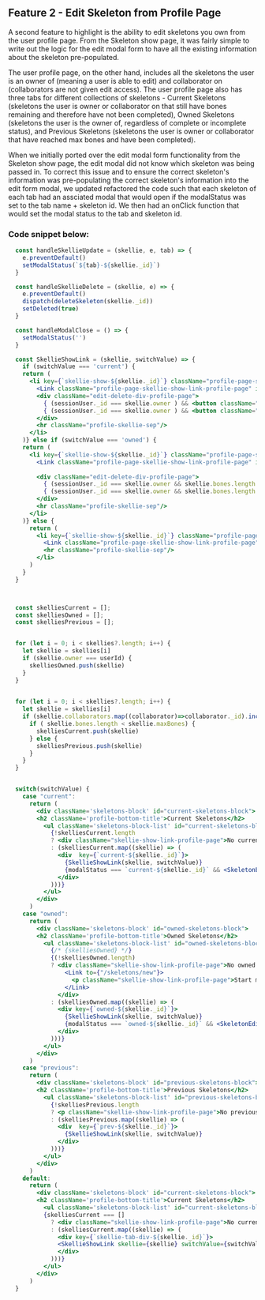 ## Feature 2 - Edit Skeleton from Profile Page

A second feature to highlight is the ability to edit skeletons you own from the user profile page. From the Skeleton show page, it was fairly simple to write out the logic for the edit modal form to have all the existing information about the skeleton pre-populated. 

The user profile page, on the other hand, includes all the skeletons the user is an owner of (meaning a user is able to edit) and collaborator on (collaborators are not given edit access). The user profile page also has three tabs for different collections of skeletons - Current Skeletons (skeletons the user is owner or collaborator on that still have bones remaining and therefore have not been completed), Owned Skeletons (skeletons the user is the owner of, regardless of complete or incomplete status), and Previous Skeletons (skeletons the user is owner or collaborator that have reached max bones and have been completed). 

When we initially ported over the edit modal form functionality from the Skeleton show page, the edit modal did not know which skeleton was being passed in. To correct this issue and to ensure the correct skeleton's information was pre-populating the correct skeleton's information into the edit form modal, we updated refactored the code such that each skeleton of each tab had an assciated modal that would open if the modalStatus was set to the tab name + skeleton id. We then had an onClick function that would set the modal status to the tab and skeleton id. 


### Code snippet below:
```jsx
  const handleSkellieUpdate = (skellie, e, tab) => {
    e.preventDefault()
    setModalStatus(`${tab}-${skellie._id}`)
  }

  const handleSkellieDelete = (skellie, e) => {
    e.preventDefault()
    dispatch(deleteSkeleton(skellie._id))
    setDeleted(true)
  }

  const handleModalClose = () => {
    setModalStatus('')
  }

  const SkellieShowLink = (skellie, switchValue) => {
    if (switchValue === 'current') {
    return (
      <li key={`skellie-show-${skellie._id}`} className="profile-page-skellie-show-link-profile-page">
        <Link className="profile-page-skellie-show-link-profile-page" id="specific-skellie-link" to={`/skeletons/${skellie._id}`}>{skellie.title}</Link><span id="bone-counter">{`  -  ${skellie.bones.length} / ${skellie.maxBones} Bones`}</span>
        <div className="edit-delete-div-profile-page">
          { (sessionUser._id === skellie.owner ) && <button className="comment-update-button" onClick={(e) => handleSkellieUpdate(skellie, e, 'current')}>Edit</button>}
          { (sessionUser._id === skellie.owner ) && <button className="comment-delete-button" onClick={(e) => handleSkellieDelete(skellie, e)}>Delete</button> } 
        </div>
        <hr className="profile-skellie-sep"/>
      </li>
    )} else if (switchValue === 'owned') {
    return (
      <li key={`skellie-show-${skellie._id}`} className="profile-page-skellie-show-link-profile-page"> 
        <Link className="profile-page-skellie-show-link-profile-page" id="specific-skellie-link" to={`/skeletons/${skellie._id}`}>{skellie.title}</Link>{ (skellie.bones.length >= skellie.maxBones) ? <span id="bone-counter">- FINISHED</span> : <span id="bone-counter">{`  -  ${skellie.bones.length} / ${skellie.maxBones} Bones`}</span>}
        
        <div className="edit-delete-div-profile-page">
          { (sessionUser._id === skellie.owner && skellie.bones.length < skellie.maxBones) && <button className="comment-update-button" onClick={(e) => handleSkellieUpdate(skellie, e, 'owned')}>Edit</button>}
          { (sessionUser._id === skellie.owner && skellie.bones.length < skellie.maxBones) && <button className="comment-delete-button" onClick={(e) => handleSkellieDelete(skellie, e)}>Delete</button>} 
        </div>
        <hr className="profile-skellie-sep"/>
      </li>
    )} else {
      return (
        <li key={`skellie-show-${skellie._id}`} className="profile-page-skellie-show-link-profile-page"> 
          <Link className="profile-page-skellie-show-link-profile-page" id="specific-skellie-link" to={`/skeletons/${skellie._id}`}>{skellie.title}</Link><span id="bone-counter">- FINISHED</span>
          <hr className="profile-skellie-sep"/>
        </li>
      )
    }
  }



  const skelliesCurrent = [];
  const skelliesOwned = [];
  const skelliesPrevious = [];


  for (let i = 0; i < skellies?.length; i++) {
    let skellie = skellies[i]
    if (skellie.owner === userId) {
      skelliesOwned.push(skellie)
    }
  }
  

  for (let i = 0; i < skellies?.length; i++) { 
    let skellie = skellies[i]
    if (skellie.collaborators.map((collaborator)=>collaborator._id).includes(userId) || (skellie.owner === userId)) {
      if ( skellie.bones.length < skellie.maxBones) {
        skelliesCurrent.push(skellie)
      } else {
        skelliesPrevious.push(skellie)
      }
    }
  }


  switch(switchValue) {
    case "current":
      return (
        <div className='skeletons-block' id="current-skeletons-block">
        <h2 className='profile-bottom-title'>Current Skeletons</h2>
          <ul className='skeletons-block-list' id="current-skeletons-block-list">
            {!skelliesCurrent.length  
            ? <div className="skellie-show-link-profile-page">No current skeletons</div> 
            : (skelliesCurrent.map((skellie) => (
              <div  key={`current-${skellie._id}`}>  
                {SkellieShowLink(skellie, switchValue)}
                {modalStatus === `current-${skellie._id}` && <SkeletonEditModalProfile skellie={skellie} handleModalClose={handleModalClose} handleSkellieUpdate={handleSkellieUpdate} modalStatus={modalStatus} />}
              </div>
            )))}
          </ul>
        </div>
      )
    case "owned":
      return (
        <div className='skeletons-block' id="owned-skeletons-block">
        <h2 className='profile-bottom-title'>Owned Skeletons</h2>
          <ul className='skeletons-block-list' id="owned-skeletons-block-list">
            {/* {skelliesOwned} */}
            {(!skelliesOwned.length)
            ? <div className="skellie-show-link-profile-page">No owned skeletons
                <Link to={"/skeletons/new"}>
                  <p className="skellie-show-link-profile-page">Start making one here!</p>
                </Link>
              </div> 
            : (skelliesOwned.map((skellie) => (
              <div key={`owned-${skellie._id}`}>  
                {SkellieShowLink(skellie, switchValue)}
                {modalStatus === `owned-${skellie._id}` && <SkeletonEditModalProfile skellie={skellie} handleModalClose={handleModalClose} handleSkellieUpdate={handleSkellieUpdate} modalStatus={modalStatus} />}
              </div>
            )))}
          </ul>
        </div>
      )
    case "previous":
      return (
        <div className='skeletons-block' id="previous-skeletons-block">
        <h2 className='profile-bottom-title'>Previous Skeletons</h2>
          <ul className='skeletons-block-list' id="previous-skeletons-block-list">
            {!skelliesPrevious.length
            ? <p className="skellie-show-link-profile-page">No previous skeletons</p> 
            : (skelliesPrevious.map((skellie) => (
              <div  key={`prev-${skellie._id}`}>  
                {SkellieShowLink(skellie, switchValue)}
              </div>
            )))}
          </ul>
        </div>
      )
    default:
      return (
        <div className='skeletons-block' id="current-skeletons-block">
        <h2 className='profile-bottom-title'>Current Skeletons</h2>
          <ul className='skeletons-block-list' id="current-skeletons-block-list">
          {skelliesCurrent === [] 
            ? <div className="skellie-show-link-profile-page">No current skeletons</div> 
            : (skelliesCurrent.map((skellie) => (
              <div key={`skellie-tab-div-${skellie._id}`}>  
              <SkellieShowLink skellie={skellie} switchValue={switchValue} />
              </div>
            )))}
          </ul>
        </div>
      )
  }


```